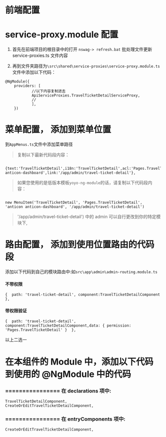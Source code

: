 

# 前端配置
# service-proxy.module 配置

1. 首先在前端项目的根目录中的打开 `nswag-> refresh.bat` 批处理文件更新 service-proxies.ts 文件内容

2. 再到文件夹路径为`\src\shared\service-proxies\service-proxy.module.ts` 文件中添加以下代码：

```
@NgModule({
	providers: [
			//以下内容复制进去
			ApiServiceProxies.TravelTicketDetailServiceProxy,
			//
			],
	})

```

# 菜单配置， 添加到菜单位置
到`AppMenus.ts`文件中添加菜单路径


> 复制以下最新代码段内容：

```

{text:'TravelTicketDetail',i18n:'TravelTicketDetail',acl:'Pages.TravelTicketDetail',icon:'anticon anticon-dashboard',link:'/app/admin/travel-ticket-detail'},

```


> 如果您使用的是低版本模板`yoyo-ng-module`的话，请复制以下代码段内容：

```

new MenuItem('TravelTicketDetail', 'Pages.TravelTicketDetail', 'anticon anticon-dashboard', '/app/admin/travel-ticket-detail')

```

> '/app/admin/travel-ticket-detail') 中的 admin 可以自行更改到你的特定模块下,

# 路由配置， 添加到使用位置路由的代码段


添加以下代码到自己的模块路由中:如`src\app\admin\admin-routing.module.ts`


#### 不带权限
```
{  path: 'travel-ticket-detail', component:TravelTicketDetailComponent },
```

#### 带权限验证

```
{  path: 'travel-ticket-detail', component:TravelTicketDetailComponent,data: { permission: 'Pages.TravelTicketDetail' }  },

```

以上二选一
 
 



# 在本组件的 Module 中，添加以下代码到使用的 @NgModule 中的代码
### ================ 在 declarations 项中:

```
TravelTicketDetailComponent,
CreateOrEditTravelTicketDetailComponent,

```

### ================ 在 entryComponents 项中:

```
CreateOrEditTravelTicketDetailComponent,
```